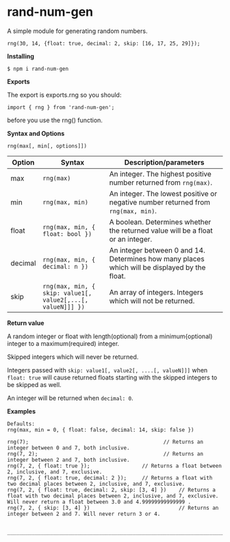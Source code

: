 # rand-num-gen

A simple module for generating random numbers.

```
rng(30, 14, {float: true, decimal: 2, skip: [16, 17, 25, 29]});
```

**Installing**

```
$ npm i rand-num-gen
```

**Exports**

The export is exports.rng so you should:

```
import { rng } from 'rand-num-gen';
```

before you use the rng() function.

**Syntax and Options**

```
rng(max[, min[, options]])
```

| Option  | Syntax                                                      | Description/parameters |
| ------- | ----------------------------------------------------------- | ----------- |
| max     | `rng(max)`                                                  | An integer. The highest positive number returned from `rng(max)`. |
| min     | `rng(max, min)`                                             | An integer. The lowest positive or negative number returned from `rng(max, min)`. |
| float   | `rng(max, min, { float: bool })`                            | A boolean. Determines whether the returned value will be a float or an integer. |
| decimal | `rng(max, min, { decimal: n })`                             | An integer between 0 and 14. Determines how many places which will be displayed by the float. |
| skip    | `rng(max, min, { skip: value1[, value2[,...[, valueN]]] })` | An array of integers. Integers which will not be returned. |

**Return value**

A random integer or float with length(optional) from a minimum{optional) integer to a maximum(required) integer.

Skipped integers which will never be returned.

Integers passed with `skip: value1[, value2[, ....[, valueN]]]` when `float: true` will cause returned floats starting with the skipped integers to be skipped as well.

An integer will be returned when `decimal: 0`.

**Examples**

```
Defaults:
rng(max, min = 0, { float: false, decimal: 14, skip: false })

rng(7);                                            // Returns an integer between 0 and 7, both inclusive.
rng(7, 2);                                         // Returns an integer between 2 and 7, both inclusive.
rng(7, 2, { float: true });                 // Returns a float between 2, inclusive, and 7, exclusive.
rng(7, 2, { float: true, decimal: 2 });     // Returns a float with two decimal places between 2, inclusive, and 7, exclusive.
rng(7, 2, { float: true, decimal: 2, skip: [3, 4] })    // Returns a float with two decimal places between 2, inclusive, and 7, exclusive. Will never return a float between 3.0 and 4.99999999999999 .
rng(7, 2, { skip: [3, 4] })                             // Returns an integer between 2 and 7. Will never return 3 or 4.


________________________________________________________________________
